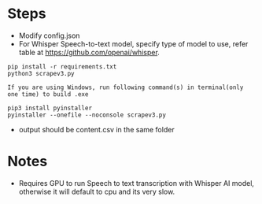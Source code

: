 
# Steps

- Modify config.json
- For Whisper Speech-to-text model, specify type of model to use, refer table at https://github.com/openai/whisper. 

```
pip install -r requirements.txt
python3 scrapev3.py 

If you are using Windows, run following command(s) in terminal(only one time) to build .exe

pip3 install pyinstaller
pyinstaller --onefile --noconsole scrapev3.py

```

- output should be content.csv in the same folder

# Notes
- Requires GPU to run Speech to text transcription with Whisper AI model, otherwise it will default to cpu and its very slow.
